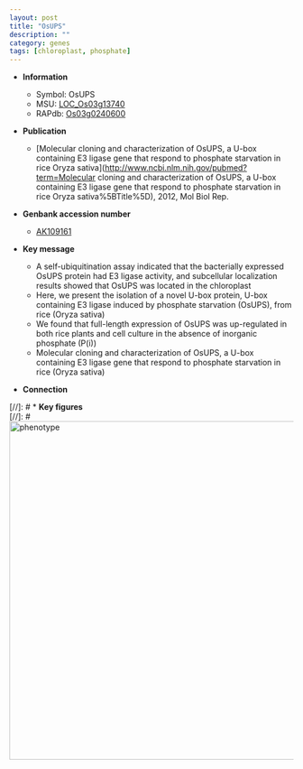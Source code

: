 ```yaml
---
layout: post
title: "OsUPS"
description: ""
category: genes
tags: [chloroplast, phosphate]
---
```


* **Information**  
    + Symbol: OsUPS  
    + MSU: [LOC_Os03g13740](http://rice.plantbiology.msu.edu/cgi-bin/ORF_infopage.cgi?orf=LOC_Os03g13740)  
    + RAPdb: [Os03g0240600](http://rapdb.dna.affrc.go.jp/viewer/gbrowse_details/irgsp1?name=Os03g0240600)  

* **Publication**  
    + [Molecular cloning and characterization of OsUPS, a U-box containing E3 ligase gene that respond to phosphate starvation in rice Oryza sativa](http://www.ncbi.nlm.nih.gov/pubmed?term=Molecular cloning and characterization of OsUPS, a U-box containing E3 ligase gene that respond to phosphate starvation in rice Oryza sativa%5BTitle%5D), 2012, Mol Biol Rep.

* **Genbank accession number**  
    + [AK109161](http://www.ncbi.nlm.nih.gov/nuccore/AK109161)

* **Key message**  
    + A self-ubiquitination assay indicated that the bacterially expressed OsUPS protein had E3 ligase activity, and subcellular localization results showed that OsUPS was located in the chloroplast
    + Here, we present the isolation of a novel U-box protein, U-box containing E3 ligase induced by phosphate starvation (OsUPS), from rice (Oryza sativa)
    + We found that full-length expression of OsUPS was up-regulated in both rice plants and cell culture in the absence of inorganic phosphate (P(i))
    + Molecular cloning and characterization of OsUPS, a U-box containing E3 ligase gene that respond to phosphate starvation in rice (Oryza sativa)

* **Connection**  

[//]: # * **Key figures**  
[//]: # <img src="http://funRiceGenes.github.io/images/OsUPS.pheno.png" alt="phenotype"  style="width: 600px;"/>



